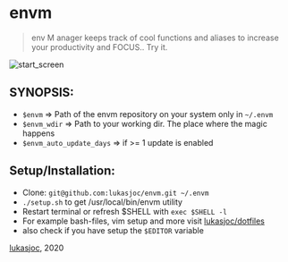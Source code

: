 # envm

> env M anager keeps track of cool functions and aliases to increase your productivity and FOCUS.. Try it.

![start_screen](./doc/start_scrren.png)

## SYNOPSIS:
- ``$envm`` => Path of the envm repository on your system only in ``~/.envm``
- ``$envm_wdir`` => Path to your working dir. The place where the magic happens
- ``$envm_auto_update_days`` => if >= 1 update is enabled

## Setup/Installation:
- Clone: ``git@github.com:lukasjoc/envm.git ~/.envm``
- ``./setup.sh`` to get /usr/local/bin/envm utility
- Restart terminal or refresh $SHELL with ``exec $SHELL -l``
- For example bash-files, vim setup and more visit [lukasjoc/dotfiles](https://github.com/lukasjoc/dotfiles)
- also check if you have setup the ```$EDITOR``` variable

[lukasjoc](https://lukasjoc.com), 2020
